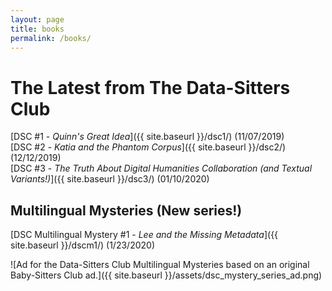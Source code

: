 ```yaml
---
layout: page
title: books
permalink: /books/
---
```


# The Latest from The Data-Sitters Club

[DSC #1 - _Quinn's Great Idea_]({{ site.baseurl }}/dsc1/) (11/07/2019)  
[DSC #2 - *Katia and the Phantom Corpus*]({{ site.baseurl }}/dsc2/) (12/12/2019)  
[DSC #3 - *The Truth About Digital Humanities Collaboration (and Textual Variants!)*]({{ site.baseurl }}/dsc3/) (01/10/2020)

## Multilingual Mysteries (New series!)

[DSC Multilingual Mystery #1 - _Lee and the Missing Metadata_]({{ site.baseurl }}/dscm1/) (1/23/2020)

![Ad for the Data-Sitters Club Multilingual Mysteries based on an original Baby-Sitters Club ad.]({{ site.baseurl }}/assets/dsc_mystery_series_ad.png)
